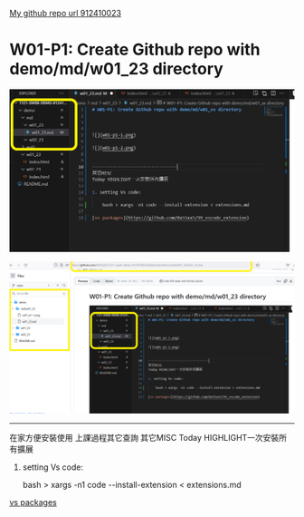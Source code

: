 
[My github repo url 912410023](https://github.com/0x55xx5)

# W01-P1: Create Github repo with demo/md/w01_23 directory



![](w01-p1-1.png)

![](w01-p1-2.png)


---------------------------------

在家方便安裝使用
上課過程其它查詢
其它MISC
Today HIGHLIGHT一次安裝所有擴展

1. setting Vs code:

    bash > xargs -n1 code --install-extension < extensions.md

[vs packages](https://github.com/0x55xx5/99_vscode_extension)